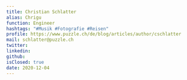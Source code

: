 ```yaml
---
title: Christian Schlatter
alias: Chrigu
function: Engineer
hashtags: "#Musik #Fotografie #Reisen"
profile: https://www.puzzle.ch/de/blog/articles/author/cschlatter
mail: schlatter@puzzle.ch
twitter:
linkedin:
github:
isClosed: true
date: 2020-12-04
---
```


